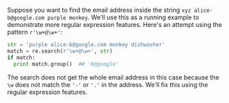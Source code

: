 Suppose you want to find the email address inside the string `xyz alice-b@google.com purple monkey`. We'll use this as a running example to demonstrate more regular expression features. Here's an attempt using the pattern `r'\w+@\w+'`:
    
```python    
str = 'purple alice-b@google.com monkey dishwasher'
match = re.search(r'\w+@\w+', str)
if match:
  print match.group()  ## 'b@google'
```

The search does not get the whole email address in this case because the `\w` does not match the `'-'` or `'.'` in the address. We'll fix this using the regular expression features.

